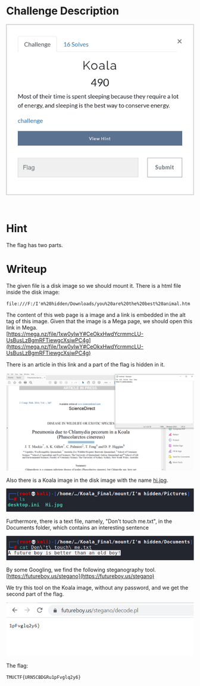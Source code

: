 # Challenge Description
<p align="center">
  <img src="Challenge.png">
</p>
<br>

# Hint
The flag has two parts.

# Writeup
The given file is a disk image so we should mount it. There is a html file inside the disk image:
```
file:///F:/I'm%20hidden/Downloads/you%20are%20the%20best%20animal.htm
```  
The content of this web page is a image and a link is embedded in the alt tag of this image.
Given that the image is a Mega page, we should open this link in Mega.  
[https://mega.nz/file/1xw0yIwY#CeOkxHwdYcrmmcLU-UsBusLzBgmRFTiewgcXsjwPC4g](https://mega.nz/file/1xw0yIwY#CeOkxHwdYcrmmcLU-UsBusLzBgmRFTiewgcXsjwPC4g)

There is an article in this link and a part of the flag is hidden in it.
<p align="center">
  <img src="Writeup Files/1.png">
</p>

Also there is a Koala image in the disk image with the name [hi.jpg](https://github.com/TMUCTF/TMUCTF-2021/blob/main/Forensics/Koala/Writeup%20Files/Hi.jpg).
<p align="center">
  <img src="Writeup Files/2.png">
</p>

Furthermore, there is a text file, namely, "Don't touch me.txt", in the Documents folder, which contains an interesting sentence
<p align="center">
  <img src="Writeup Files/3.png">
</p>

By some Googling, we find the following steganography tool.
[https://futureboy.us/stegano](https://futureboy.us/stegano)

We try this tool on the Koala image, without any password, and we get the second part of the flag.
<p align="center">
  <img src="Writeup Files/4.png">
</p>

The flag:
```
TMUCTF{URN5CBDGRu1pFvglq2y6}
```
